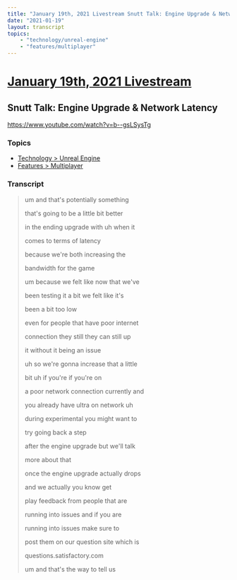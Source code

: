 ```yaml
---
title: "January 19th, 2021 Livestream Snutt Talk: Engine Upgrade & Network Latency"
date: "2021-01-19"
layout: transcript
topics:
    - "technology/unreal-engine"
    - "features/multiplayer"
---
```

# [January 19th, 2021 Livestream](../2021-01-19.md)
## Snutt Talk: Engine Upgrade & Network Latency
https://www.youtube.com/watch?v=b--gsLSysTg

### Topics
* [Technology > Unreal Engine](../topics/technology/unreal-engine.md)
* [Features > Multiplayer](../topics/features/multiplayer.md)

### Transcript

> um and that's potentially something
> 
> that's going to be a little bit better
> 
> in the ending upgrade with uh when it
> 
> comes to terms of latency
> 
> because we're both increasing the
> 
> bandwidth for the game
> 
> um because we felt like now that we've
> 
> been testing it a bit we felt like it's
> 
> been a bit too low
> 
> even for people that have poor internet
> 
> connection they still they can still up
> 
> it without it being an issue
> 
> uh so we're gonna increase that a little
> 
> bit uh if you're if you're on
> 
> a poor network connection currently and
> 
> you already have ultra on network uh
> 
> during experimental you might want to
> 
> try going back a step
> 
> after the engine upgrade but we'll talk
> 
> more about that
> 
> once the engine upgrade actually drops
> 
> and we actually you know get
> 
> play feedback from people that are
> 
> running into issues and if you are
> 
> running into issues make sure to
> 
> post them on our question site which is
> 
> questions.satisfactory.com
> 
> um and that's the way to tell us
> 
